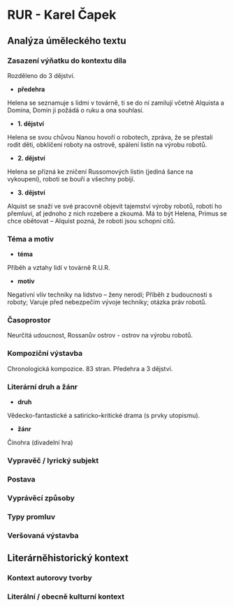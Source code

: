 # RUR - Karel Čapek

## Analýza úměleckého textu

### Zasazení výňatku do kontextu díla

Rozděleno do 3 dějství.

- **předehra**

Helena se seznamuje s lidmi v továrně, ti se do ní zamilují včetně Alquista a Domina, Domin ji požádá o ruku a ona souhlasí.

- **1. dějství**

Helena se svou chůvou Nanou hovoří o robotech, zpráva, že se přestali rodit děti, obklíčení roboty na ostrově, spálení listin na výrobu robotů.

- **2. dějství**

Helena se přizná ke zničení Russomových listin (jediná šance na vykoupení), roboti se bouří a všechny pobijí.

- **3. dějství**

Alquist se snaží ve své pracovně objevit tajemství výroby robotů, roboti ho přemluví, ať jednoho z nich rozebere a zkoumá. Má to být Helena, Primus se chce obětovat – Alquist pozná, že roboti jsou schopni citů.

### Téma a motiv

- **téma**

Příběh a vztahy lidí v továrně R.U.R.

- **motiv**

Negativní vliv techniky na lidstvo – ženy nerodí; Příběh z budoucnosti s roboty; Varuje před nebezpečím vývoje techniky; otázka práv robotů.

### Časoprostor

Neurčitá udoucnost, Rossanův ostrov - ostrov na výrobu robotů.

### Kompoziční výstavba

Chronologická kompozice. 83 stran. Předehra a 3 dějství.

### Literární druh a žánr

- **druh**

Vědecko-fantastické a satiricko–kritické drama (s prvky utopismu).

- **žánr**

Činohra (divadelní hra)

### Vypravěč / lyrický subjekt

### Postava

### Vyprávěcí způsoby

### Typy promluv

### Veršovaná výstavba

## Literárněhistorický kontext

### Kontext autorovy tvorby

### Literální / obecně kulturní kontext
